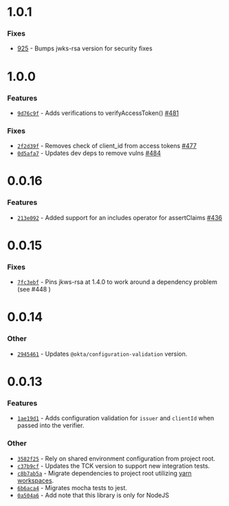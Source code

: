 # 1.0.1
### Fixes
- [925](https://github.com/okta/okta-oidc-js/pull/935) - Bumps jwks-rsa version for security fixes

# 1.0.0
### Features
- [`9d76c9f`](https://github.com/okta/okta-oidc-js/commit/9d76c9f952506d3a51bb912a87a8da592dd7201d) - Adds verifications to verifyAccessToken() [#481](https://github.com/okta/okta-oidc-js/pull/481)

### Fixes
- [`2f2d39f`](https://github.com/okta/okta-oidc-js/commit/2f2d39fd27f88f43c20e5f0e568e428ce7e7ea74) - Removes check of client_id from access tokens [#477](https://github.com/okta/okta-oidc-js/pull/477)
- [`0d5afa7`](https://github.com/okta/okta-oidc-js/commit/0d5afa7854d0d5653b8541ebe68de6099a841c12) - Updates dev deps to remove vulns [#484](https://github.com/okta/okta-oidc-js/pull/484)

# 0.0.16

### Features

- [`213e092`](https://github.com/okta/okta-oidc-js/commit/213e092c1f26d7f818a7e838c5b7eb996d9c9e3d) - Added support for an includes operator for assertClaims [#436](https://github.com/okta/okta-oidc-js/pull/436)

# 0.0.15

### Fixes

- [`7fc3ebf`](https://github.com/okta/okta-oidc-js/pull/450/commits/7fc3ebfde56ac0defbd6a0587d7e48edcbd80634) - Pins jkws-rsa at 1.4.0 to work around a dependency problem (see #448 )

# 0.0.14

### Other

- [`2945461`](https://github.com/okta/okta-oidc-js/pull/338/commits/294546166a41173b699579d7d647ba7d5cab0764) - Updates `@okta/configuration-validation` version.

# 0.0.13

### Features

- [`1ae19d1`](https://github.com/okta/okta-oidc-js/pull/320/commits/1ae19d1c08ecc41a1f31ee617ea6580c6f9804d5) - Adds configuration validation for `issuer` and `clientId` when passed into the verifier.

### Other

- [`3582f25`](https://github.com/okta/okta-oidc-js/pull/318/commits/3582f259cf74dbb45b6eed673065c2d3c03e9db3) - Rely on shared environment configuration from project root.
- [`c37b9cf`](https://github.com/okta/okta-oidc-js/pull/326/commits/c37b9cf483e17720b233800b8b5609c3383b8167) - Updates the TCK version to support new integration tests.
- [`c8b7ab5a`](https://github.com/okta/okta-oidc-js/commit/c8b7ab5aacecf5793efb6a626c0a24a78147ded9#diff-b8cfe5f7aa410fb30a335b09346dc4d2) - Migrate dependencies to project root utilizing [yarn workspaces](https://yarnpkg.com/lang/en/docs/workspaces/).
- [`6b6aca4`](https://github.com/okta/okta-oidc-js/pull/293/commits/6b6aca40787a99e021e8e06ea2f92628b9cc8855) - Migrates mocha tests to jest.
- [`0a504a6`](https://github.com/okta/okta-oidc-js/pull/223/commits/0a504a6a6d91b1c7586a48623eab3d7b0a1b926c) - Add note that this library is only for NodeJS
